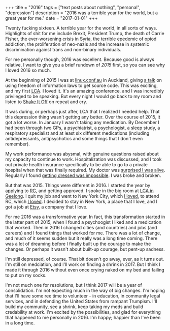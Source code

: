 +++
title = "2016"
tags = ["text posts about nothing", "personal", "depression"]
description = "2016 was a terrible year for the world, but a great year for me."
date = "2017-01-01"
+++

Twenty fucking sixteen. A terrible year for the world, in all sorts of ways. Highlights of shit for me include Brexit, President Trump, the death of Carrie Fisher, the ever-worsening crisis in Syria, the terrible epedemic of opiod addiction, the proliferation of neo-nazis and the increase in systemic discrimination against trans and non-binary individuals.

For me personally though, 2016 was excellent. Because good is always relative, I want to give you a brief rundown of *2015* first, so you can see why I loved 2016 so much.

At the beginning of 2015 I was at [linux.conf.au](https://linux.conf.au/) in Auckland, giving [a talk](https://mjec.net/talks/lca2015/) on using freedom of information laws to get source code. This was exciting, and my first <abbr title="linux.conf.au">LCA</abbr>.  I loved it. It's an amazing conference, and I was incredibly privileged to be speaking. But every night I would go back to my room and listen to [Shake It Off](https://www.youtube.com/watch?v=nfWlot6h_JM) on repeat and cry.

It was during, or perhaps just after, LCA that I realized I needed help. That this depression thing wasn't getting any better. Over the course of 2015, it got a lot worse. In January I wasn't taking any medication. By December I had been through two GPs, a psychiatrist, a psychologist, a sleep study, a respiratory specialist and at least six different medications (including antidepressants, antipsychotics and some things that I don't even remember).

My work performance was abysmal, with genuine questions raised about my capacity to continue to work. Hospitalization was discussed, and I took out private health insurance specifically to be able to go to a private hospital when that was finally required. My doctor was [surprised I was alive](https://mjec.tumblr.com/post/128309091452/todays-appointment-with-my-doctor). Regularly I found [getting dressed was impossible](https://mjec.tumblr.com/post/128215836482/a-brief-insight-into-depression). I was broke and broken.

But that was 2015. Things were different in 2016. I started the year by applying to [RC](https://www.recurse.com/), and getting approved. I spoke in the big room at [LCA in Geelong](https://mjec.net/talks/lca2016). I quit my job and went to New York City, which [I loved](https://blog.mjec.net/2016/06/28/reflections-on-new-york-city/), to attend RC, which [I loved](https://blog.mjec.net/2016/06/30/rc-return-statement/). I decided to stay in New York, a place that I love, and I got a job at [Etsy](https://www.etsy.com/), a company that I love.

For me 2016 was a transformative year. In fact, this transformation started in the latter part of 2015, when I found a psychoogist I liked and a medication that worked. Then in 2016 I changed cities (and countries) and jobs (and careers) and I found things that worked for me. There was a lot of change, and much of it seems sudden but it really was a long time coming. There was a lot of dreaming before I finally built up the courage to make the changes. Or perhaps it wasn't about built-up courage, but pent-up sadness.

I'm still depressed, of course. That bit doesn't go away, ever, as it turns out. I'm still on medciation, and I'll work on finding a shrink in 2017. But I think I made it through 2016 without even once crying naked on my bed and failing to put on my socks.

I'm not much one for resolutions, but I think 2017 will be a year of consolidation. I'm not expecting much in the way of big changes. I'm hoping that I'll have some ree time to volunteer - in education, in community legal services, and in defending the United States from rampant Trumpism. I'll build my community, see a shrink, keep taking my meds and build credability at work. I'm excited by the possibilities, and glad for everything that happened to me personally in 2016. I'm happy; happier than I've been in a long time.
